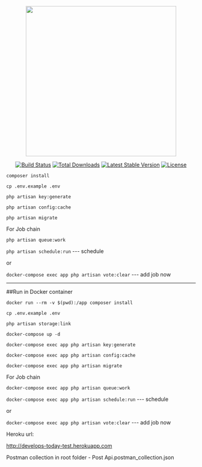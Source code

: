 <p align="center"><a href="https://laravel.com" target="_blank"><img src="https://raw.githubusercontent.com/laravel/art/master/logo-lockup/5%20SVG/2%20CMYK/1%20Full%20Color/laravel-logolockup-cmyk-red.svg" width="400"></a></p>

<p align="center">
<a href="https://travis-ci.org/laravel/framework"><img src="https://travis-ci.org/laravel/framework.svg" alt="Build Status"></a>
<a href="https://packagist.org/packages/laravel/framework"><img src="https://img.shields.io/packagist/dt/laravel/framework" alt="Total Downloads"></a>
<a href="https://packagist.org/packages/laravel/framework"><img src="https://img.shields.io/packagist/v/laravel/framework" alt="Latest Stable Version"></a>
<a href="https://packagist.org/packages/laravel/framework"><img src="https://img.shields.io/packagist/l/laravel/framework" alt="License"></a>
</p>

```composer install```

```cp .env.example .env```

```php artisan key:generate```

```php artisan config:cache```

```php artisan migrate```


For Job chain

```php artisan queue:work```

```php artisan schedule:run```  --- schedule

or

```docker-compose exec app php artisan vote:clear``` --- add job now



_________________________________

##Run in Docker container

```docker run --rm -v $(pwd):/app composer install```

```cp .env.example .env```

```php artisan storage:link```

```docker-compose up -d```

```docker-compose exec app php artisan key:generate```

```docker-compose exec app php artisan config:cache```

```docker-compose exec app php artisan migrate```


For Job chain 

```docker-compose exec app php artisan queue:work```

```docker-compose exec app php artisan schedule:run```  --- schedule

or

```docker-compose exec app php artisan vote:clear``` --- add job now 




Heroku url:

http://develops-today-test.herokuapp.com

Postman collection in root folder - Post Api.postman_collection.json
